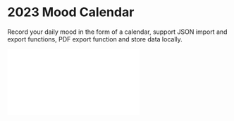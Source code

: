 # 2023 Mood Calendar
Record your daily mood in the form of a calendar, support JSON import and export functions, PDF export function and store data locally.

![](calendar_example.pdf)
